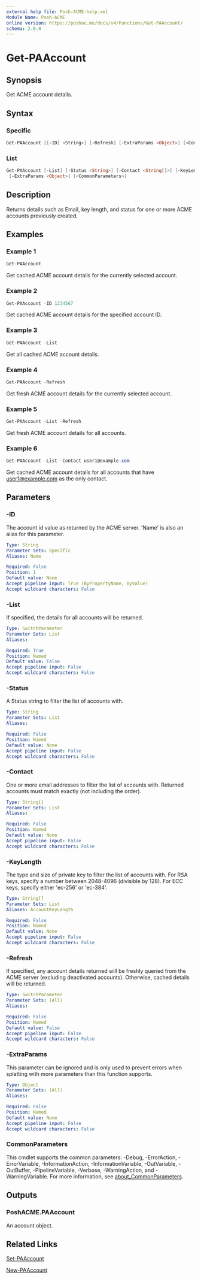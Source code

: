 ```yaml
---
external help file: Posh-ACME-help.xml
Module Name: Posh-ACME
online version: https://poshac.me/docs/v4/Functions/Get-PAAccount/
schema: 2.0.0
---
```


# Get-PAAccount

## Synopsis

Get ACME account details.

## Syntax

### Specific

```powershell
Get-PAAccount [[-ID] <String>] [-Refresh] [-ExtraParams <Object>] [<CommonParameters>]
```

### List

```powershell
Get-PAAccount [-List] [-Status <String>] [-Contact <String[]>] [-KeyLength <String[]>] [-Refresh]
 [-ExtraParams <Object>] [<CommonParameters>]
```

## Description

Returns details such as Email, key length, and status for one or more ACME accounts previously created.

## Examples

### Example 1

```powershell
Get-PAAccount
```

Get cached ACME account details for the currently selected account.

### Example 2

```powershell
Get-PAAccount -ID 1234567
```

Get cached ACME account details for the specified account ID.

### Example 3

```powershell
Get-PAAccount -List
```

Get all cached ACME account details.

### Example 4

```powershell
Get-PAAccount -Refresh
```

Get fresh ACME account details for the currently selected account.

### Example 5

```powershell
Get-PAAccount -List -Refresh
```

Get fresh ACME account details for all accounts.

### Example 6

```powershell
Get-PAAccount -List -Contact user1@example.com
```

Get cached ACME account details for all accounts that have user1@example.com as the only contact.

## Parameters

### -ID
The account id value as returned by the ACME server.
'Name' is also an alias for this parameter.

```yaml
Type: String
Parameter Sets: Specific
Aliases: Name

Required: False
Position: 1
Default value: None
Accept pipeline input: True (ByPropertyName, ByValue)
Accept wildcard characters: False
```

### -List
If specified, the details for all accounts will be returned.

```yaml
Type: SwitchParameter
Parameter Sets: List
Aliases:

Required: True
Position: Named
Default value: False
Accept pipeline input: False
Accept wildcard characters: False
```

### -Status
A Status string to filter the list of accounts with.

```yaml
Type: String
Parameter Sets: List
Aliases:

Required: False
Position: Named
Default value: None
Accept pipeline input: False
Accept wildcard characters: False
```

### -Contact
One or more email addresses to filter the list of accounts with.
Returned accounts must match exactly (not including the order).

```yaml
Type: String[]
Parameter Sets: List
Aliases:

Required: False
Position: Named
Default value: None
Accept pipeline input: False
Accept wildcard characters: False
```

### -KeyLength
The type and size of private key to filter the list of accounts with.
For RSA keys, specify a number between 2048-4096 (divisible by 128).
For ECC keys, specify either 'ec-256' or 'ec-384'.

```yaml
Type: String[]
Parameter Sets: List
Aliases: AccountKeyLength

Required: False
Position: Named
Default value: None
Accept pipeline input: False
Accept wildcard characters: False
```

### -Refresh
If specified, any account details returned will be freshly queried from the ACME server (excluding deactivated accounts).
Otherwise, cached details will be returned.

```yaml
Type: SwitchParameter
Parameter Sets: (All)
Aliases:

Required: False
Position: Named
Default value: False
Accept pipeline input: False
Accept wildcard characters: False
```

### -ExtraParams
This parameter can be ignored and is only used to prevent errors when splatting with more parameters than this function supports.

```yaml
Type: Object
Parameter Sets: (All)
Aliases:

Required: False
Position: Named
Default value: None
Accept pipeline input: False
Accept wildcard characters: False
```

### CommonParameters

This cmdlet supports the common parameters: -Debug, -ErrorAction, -ErrorVariable, -InformationAction, -InformationVariable, -OutVariable, -OutBuffer, -PipelineVariable, -Verbose, -WarningAction, and -WarningVariable. For more information, see [about_CommonParameters](http://go.microsoft.com/fwlink/?LinkID=113216).

## Outputs

### PoshACME.PAAccount
An account object.

## Related Links

[Set-PAAccount](Set-PAAccount.md)

[New-PAAccount](New-PAAccount.md)
